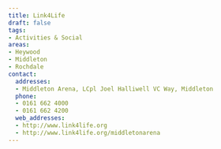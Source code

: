 ```yaml
---
title: Link4Life
draft: false
tags:
- Activities & Social
areas:
- Heywood
- Middleton
- Rochdale
contact:
  addresses:
  - Middleton Arena, LCpl Joel Halliwell VC Way, Middleton
  phone:
  - 0161 662 4000
  - 0161 662 4200
  web_addresses:
  - http://www.link4life.org
  - http://www.link4life.org/middletonarena
---
```


